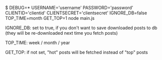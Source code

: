 $ DEBUG=* USERNAME='username'  PASSWORD='password' CLIENTID='clientid' CLIENTSECRET='clientsecret' IGNORE_DB=false TOP_TIME=month GET_TOP=1 node main.js

IGNORE_DB: set to true, if you don't want to save downloaded posts to db (they will be re-downloaded next time you fetch posts)

TOP_TIME: week / month / year

GET_TOP: if not set, "hot" posts will be fetched instead of "top" posts


